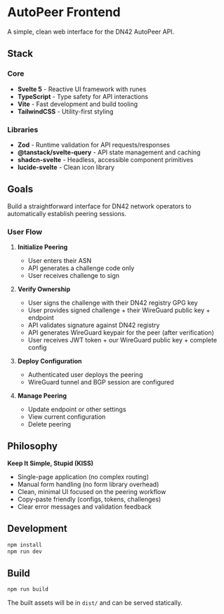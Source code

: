 # AutoPeer Frontend

A simple, clean web interface for the DN42 AutoPeer API.

## Stack

### Core
- **Svelte 5** - Reactive UI framework with runes
- **TypeScript** - Type safety for API interactions
- **Vite** - Fast development and build tooling
- **TailwindCSS** - Utility-first styling

### Libraries
- **Zod** - Runtime validation for API requests/responses
- **@tanstack/svelte-query** - API state management and caching
- **shadcn-svelte** - Headless, accessible component primitives
- **lucide-svelte** - Clean icon library

## Goals

Build a straightforward interface for DN42 network operators to automatically establish peering sessions.

### User Flow

1. **Initialize Peering**
   - User enters their ASN
   - API generates a challenge code only
   - User receives challenge to sign

2. **Verify Ownership**
   - User signs the challenge with their DN42 registry GPG key
   - User provides signed challenge + their WireGuard public key + endpoint
   - API validates signature against DN42 registry
   - API generates WireGuard keypair for the peer (after verification)
   - User receives JWT token + our WireGuard public key + complete config

3. **Deploy Configuration**
   - Authenticated user deploys the peering
   - WireGuard tunnel and BGP session are configured

4. **Manage Peering**
   - Update endpoint or other settings
   - View current configuration
   - Delete peering

## Philosophy

**Keep It Simple, Stupid (KISS)**

- Single-page application (no complex routing)
- Manual form handling (no form library overhead)
- Clean, minimal UI focused on the peering workflow
- Copy-paste friendly (configs, tokens, challenges)
- Clear error messages and validation feedback

## Development

```bash
npm install
npm run dev
```

## Build

```bash
npm run build
```

The built assets will be in `dist/` and can be served statically.
